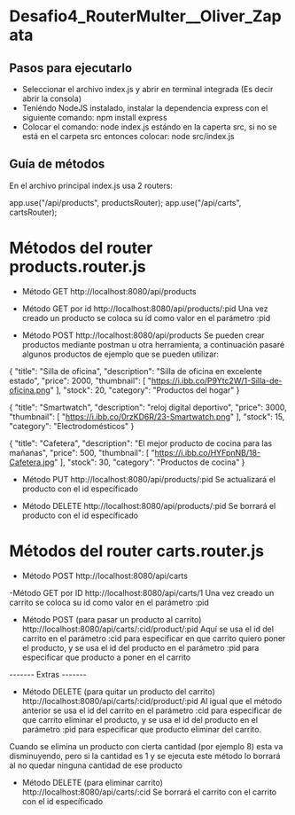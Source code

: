# Desafio4_RouterMulter__Oliver_Zapata

## Pasos para ejecutarlo

- Seleccionar el archivo index.js y abrir en terminal integrada (Es decir abrir la consola)
- Teniéndo NodeJS instalado, instalar la dependencia express con el siguiente comando: npm install express
- Colocar el comando: node index.js estándo en la caperta src, si no se está en el carpeta src entonces colocar: node src/index.js


## Guía de métodos

En el archivo principal index.js usa 2 routers:

app.use("/api/products", productsRouter);
app.use("/api/carts", cartsRouter);

# Métodos del router products.router.js
- Método GET
http://localhost:8080/api/products

- Método GET por id
http://localhost:8080/api/products/:pid 
Una vez creado un producto se coloca su id como valor en el parámetro :pid

- Método POST
http://localhost:8080/api/products 
Se pueden crear productos mediante postman u otra herramienta, a continuación pasaré algunos productos de ejemplo que se pueden utilizar:

{
    "title": "Silla de oficina",
    "description": "Silla de oficina en excelente estado",
    "price": 2000,
    "thumbnail": [
        "https://i.ibb.co/P9Ytc2W/1-Silla-de-oficina.png"
    ],
    "stock": 20,
    "category": "Productos del hogar"
}


{
    "title": "Smartwatch",
    "description": "reloj digital deportivo",
    "price": 3000,
    "thumbnail": [
        "https://i.ibb.co/0rzKD6R/23-Smartwatch.png"
    ],
    "stock": 15,
    "category": "Electrodomésticos"
}


{
    "title": "Cafetera",
    "description": "El mejor producto de cocina para las mañanas",
    "price": 500,
    "thumbnail": [
        "https://i.ibb.co/HYFpnNB/18-Cafetera.jpg"
    ],
    "stock": 30,
    "category": "Productos de cocina"
}


- Método PUT
http://localhost:8080/api/products/:pid
Se actualizará el producto con el id específicado


- Método DELETE
http://localhost:8080/api/products/:pid
Se borrará el producto con el id específicado


# Métodos del router carts.router.js
- Método POST
http://localhost:8080/api/carts

-Método GET por ID
http://localhost:8080/api/carts/1
Una vez creado un carrito se coloca su id como valor en el parámetro :pid

- Método POST (para pasar un producto al carrito)
http://localhost:8080/api/carts/:cid/product/:pid
Aquí se usa el id del carrito en el parámetro :cid para especificar en que carrito quiero poner el producto, y se usa el id del producto en el parámetro :pid para especificar que producto a poner en el carrito

------- Extras -------

- Método DELETE (para quitar un producto del carrito)
http://localhost:8080/api/carts/:cid/product/:pid
Al igual que el método anterior se usa el id del carrito en el parámetro :cid para especificar de que carrito eliminar el producto, y se usa el id del producto en el parámetro :pid para especificar que producto eliminar del carrito. 

Cuando se elimina un producto con cierta cantidad (por ejemplo 8) esta va disminuyendo, pero si la cantidad es 1 y se ejecuta este método lo borrará al no quedar ninguna cantidad de ese producto

- Método DELETE (para eliminar carrito)
http://localhost:8080/api/carts/:cid
Se borrará el carrito con el carrito con el id específicado

